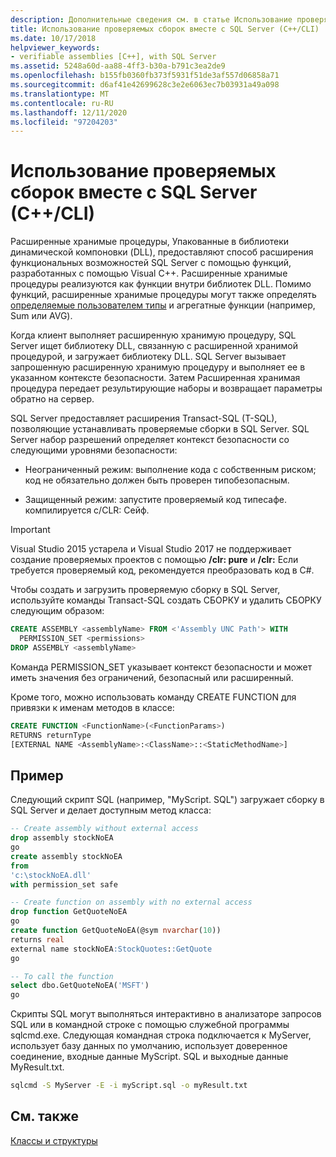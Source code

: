 ```yaml
---
description: Дополнительные сведения см. в статье Использование проверяемых сборок с SQL Server (C++/CLI)
title: Использование проверяемых сборок вместе с SQL Server (C++/CLI)
ms.date: 10/17/2018
helpviewer_keywords:
- verifiable assemblies [C++], with SQL Server
ms.assetid: 5248a60d-aa88-4ff3-b30a-b791c3ea2de9
ms.openlocfilehash: b155fb0360fb373f5931f51de3af557d06858a71
ms.sourcegitcommit: d6af41e42699628c3e2e6063ec7b03931a49a098
ms.translationtype: MT
ms.contentlocale: ru-RU
ms.lasthandoff: 12/11/2020
ms.locfileid: "97204203"
---
```

# <a name="using-verifiable-assemblies-with-sql-server-ccli"></a>Использование проверяемых сборок вместе с SQL Server (C++/CLI)

Расширенные хранимые процедуры, Упакованные в библиотеки динамической компоновки (DLL), предоставляют способ расширения функциональных возможностей SQL Server с помощью функций, разработанных с помощью Visual C++. Расширенные хранимые процедуры реализуются как функции внутри библиотек DLL. Помимо функций, расширенные хранимые процедуры могут также определять [определяемые пользователем типы](../cpp/classes-and-structs-cpp.md) и агрегатные функции (например, Sum или AVG).

Когда клиент выполняет расширенную хранимую процедуру, SQL Server ищет библиотеку DLL, связанную с расширенной хранимой процедурой, и загружает библиотеку DLL. SQL Server вызывает запрошенную расширенную хранимую процедуру и выполняет ее в указанном контексте безопасности. Затем Расширенная хранимая процедура передает результирующие наборы и возвращает параметры обратно на сервер.

SQL Server предоставляет расширения Transact-SQL (T-SQL), позволяющие устанавливать проверяемые сборки в SQL Server. SQL Server набор разрешений определяет контекст безопасности со следующими уровнями безопасности:

- Неограниченный режим: выполнение кода с собственным риском; код не обязательно должен быть проверен типобезопасным.

- Защищенный режим: запустите проверяемый код типесафе. компилируется с/CLR: Сейф.

> [!IMPORTANT]
> Visual Studio 2015 устарела и Visual Studio 2017 не поддерживает создание проверяемых проектов с помощью **/clr: pure** и **/clr:** Если требуется проверяемый код, рекомендуется преобразовать код в C#.

Чтобы создать и загрузить проверяемую сборку в SQL Server, используйте команды Transact-SQL создать СБОРКУ и удалить СБОРКУ следующим образом:

```sql
CREATE ASSEMBLY <assemblyName> FROM <'Assembly UNC Path'> WITH
  PERMISSION_SET <permissions>
DROP ASSEMBLY <assemblyName>
```

Команда PERMISSION_SET указывает контекст безопасности и может иметь значения без ограничений, безопасный или расширенный.

Кроме того, можно использовать команду CREATE FUNCTION для привязки к именам методов в классе:

```sql
CREATE FUNCTION <FunctionName>(<FunctionParams>)
RETURNS returnType
[EXTERNAL NAME <AssemblyName>:<ClassName>::<StaticMethodName>]
```

## <a name="example"></a>Пример

Следующий скрипт SQL (например, "MyScript. SQL") загружает сборку в SQL Server и делает доступным метод класса:

```sql
-- Create assembly without external access
drop assembly stockNoEA
go
create assembly stockNoEA
from
'c:\stockNoEA.dll'
with permission_set safe

-- Create function on assembly with no external access
drop function GetQuoteNoEA
go
create function GetQuoteNoEA(@sym nvarchar(10))
returns real
external name stockNoEA:StockQuotes::GetQuote
go

-- To call the function
select dbo.GetQuoteNoEA('MSFT')
go
```

Скрипты SQL могут выполняться интерактивно в анализаторе запросов SQL или в командной строке с помощью служебной программы sqlcmd.exe. Следующая командная строка подключается к MyServer, использует базу данных по умолчанию, использует доверенное соединение, входные данные MyScript. SQL и выходные данные MyResult.txt.

```cmd
sqlcmd -S MyServer -E -i myScript.sql -o myResult.txt
```

## <a name="see-also"></a>См. также

[Классы и структуры](../cpp/classes-and-structs-cpp.md)
